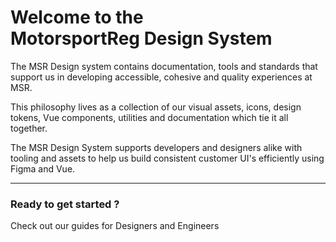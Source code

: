 <script setup>
  import { MSRDocNavCardsRow, MSRDocNavCards } from '../index';
</script>

# Welcome to the<br/>MotorsportReg Design System

The MSR Design system contains documentation, tools and standards that support us in developing accessible, cohesive and quality experiences at MSR.

This philosophy lives as a collection of our visual assets, icons, design tokens, Vue components, utilities and documentation which tie it all together.

The MSR Design System supports developers and designers alike with tooling and assets to help us build consistent customer UI's efficiently using Figma and Vue.

---

### Ready to get started ?

Check out our guides for Designers and Engineers

<MSRDocNavCardsRow>
  <MSRDocNavCards title="Designers" href="../../designer">
    <template #content>Understand our design foundations</template>
  </MSRDocNavCards>
  <MSRDocNavCards title="Developers" href="../../developer">
    <template #content>Resources in code for web</template>
  </MSRDocNavCards>
</MSRDocNavCardsRow>
